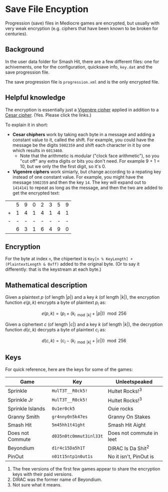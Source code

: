 # Save File Encyption

Progression (save) files in Mediocre games are encrypted, but usually with very weak encryption (e.g. ciphers that have been known to be broken for centuries).

## Background

In the user data folder for Smash Hit, there are a few different files: one for achivements, one for the configuration, quicksave info, `key.dat` and the save progression file.

The save progression file is `progression.xml` and is the only encrypted file.

## Helpful knowledge

The encryption is essentially just a [Vigenère cipher](https://www.khanacademy.org/computing/computer-science/cryptography/crypt/v/polyalphabetic-cipher) applied in addition to a [Cesar cipher](https://www.khanacademy.org/computing/computer-science/cryptography/crypt/v/caesar-cipher). (Yes. Please click the links.)

To explain it in short:

* **Cesar chiphers** work by taking each byte in a message and adding a constant value to it, called the shift. For example, you could have the message be the digits `5902359` and shift each character in it by one which results in `6013460`.
  * Note that the arithmetic is modular ("clock face arithmetic"), so you "cut off" any extra digits or bits you don't need. For example 9 + 1 = 10, but we only the the first digit, so it's 0.
* **Vigenère ciphers** work simiarly, but change according to a repating key instead of one constant value. For example, you might have the message `5902359` and then the key `14`. The key will expand out to `1414141` to repeat as long as the message, and then the two are added to get the encrypted text:


|   |   |   |   |   |   |   |   |
| - | - | - | - | - | - | - | - |
|   | 5 | 9 | 0 | 2 | 3 | 5 | 9 |
| + | 1 | 4 | 1 | 4 | 1 | 4 | 1 |
| - | - | - | - | - | - | - | - |
|   | 6 | 3 | 1 | 6 | 4 | 9 | 0 |

## Encryption

For the byte at index `n`, the chipertext is `Key[n % KeyLength] + (PlaintextLength & 0xff)` added to the original byte. (Or to say it differently: that is the keystream at each byte.)

## Mathematical description

Given a plaintext $p$ (of length $|p|$) and a key $k$ (of length $|k|$), the encryption function $e(p, k)$ encrypts a byte of plaintext $p_i$ as:

$$e(p, k) = (p_i + (k_{i \mod |k|} + |p|)) \mod 256$$

Given a ciphertext $c$ (of length $|c|$) and a key $k$ (of length $|k|$), the decryption function $d(c, k)$ decrypts a byte of plaintext $c_i$ as:

$$d(c, k) = (c_i - (k_{i \mod |k|} + |c|)) \mod 256$$

## Keys

For quick reference, here are the keys for some of the games:

| Game | Key | Unleetspeaked |
| --- | --- | --- |
| Sprinkle | `HulT3T__R0ck5!` | Hultet Rocks!<sup>3</sup> |
| Sprinkle Jr | `HulT3T__R0ck5!` | Hultet Rocks!<sup>3</sup> |
| Sprinkle Islands | `0u1er0ck5` | Ouie rocks |
| Granny Smith | `gr4nny0n5k47es` | Granny On Stakes |
| Smash Hit | `5m45hh1t41ght` | Smash Hit Aight |
| Does not Commute | `d035n0tc0mmut3inl33t` | Does not commute in leet |
| Beyondium | `d1r4c15Da5h1T` | DIRAC Is Da Shit<sup>2</sup> |
| PinOut | `n01t15ntp1n0ut1s` | No it isn't, PinOut is |

1. The free versions of the first few games appear to share the encryption keys with their paid versions.
2. DIRAC was the former name of Beyondium.
3. Not sure what it means.
